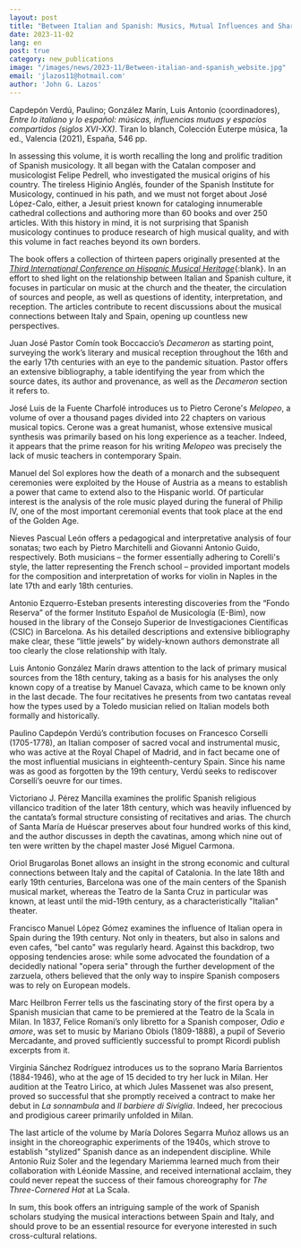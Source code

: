 ```yaml
---
layout: post
title: "Between Italian and Spanish: Musics, Mutual Influences and Shared Spaces"
date: 2023-11-02
lang: en
post: true
category: new_publications
image: "/images/news/2023-11/Between-italian-and-spanish_website.jpg"
email: 'jlazos11@hotmail.com'
author: 'John G. Lazos'
---
```


Capdepón Verdú, Paulino; González Marín, Luis Antonio (coordinadores), _Entre lo italiano y lo español: músicas, influencias mutuas y espacios compartidos (siglos XVI-XX)_. Tiran lo blanch, Colección Euterpe música, 1a ed., Valencia (2021), España, 546 pp.

In assessing this volume, it is worth recalling the long and prolific tradition of Spanish musicology. It all began with the Catalan composer and musicologist Felipe Pedrell, who investigated the musical origins of his country. The tireless Higinio Anglés, founder of the Spanish Institute for Musicology, continued in his path, and we must not forget about José López-Calo, either, a Jesuit priest known for cataloging innumerable cathedral collections and authoring more than 60 books and over 250 articles. With this history in mind, it is not surprising that Spanish musicology continues to produce research of high musical quality, and with this volume in fact reaches beyond its own borders.

The book offers a collection of thirteen papers originally presented at the [_Third International Conference on Hispanic Musical Heritage_](https://iseacv.gva.es/documents/162972573/162981818/Folleto+III+JORNADAS.pdf/a9cebb80-f3d9-4d07-9960-3869225b690a){:blank}. In an effort to shed light on the relationship between Italian and Spanish culture, it focuses in particular on music at the church and the theater, the circulation of sources and people, as well as questions of identity, interpretation, and reception. The articles contribute to recent discussions about the musical connections between Italy and Spain, opening up countless new perspectives.

Juan José Pastor Comín took Boccaccio’s _Decameron_ as starting point, surveying the work’s literary and musical reception throughout the 16th and the early 17th centuries with an eye to the pandemic situation. Pastor offers an extensive bibliography, a table identifying the year from which the source dates, its author and provenance, as well as the _Decameron_ section it refers to.

José Luis de la Fuente Charfolé introduces us to Pietro Cerone's _Melopeo_, a volume of over a thousand pages divided into 22 chapters on various musical topics. Cerone was a great humanist, whose extensive musical synthesis was primarily based on his long experience as a teacher. Indeed, it appears that the prime reason for his writing _Melopeo_ was precisely the lack of music teachers in contemporary Spain.

Manuel del Sol explores how the death of a monarch and the subsequent ceremonies were exploited by the House of Austria as a means to establish a power that came to extend also to the Hispanic world. Of particular interest is the analysis of the role music played during the funeral of Philip IV, one of the most important ceremonial events that took place at the end of the Golden Age.

Nieves Pascual León offers a pedagogical and interpretative analysis of four sonatas; two each by Pietro Marchitelli and Giovanni Antonio Guido, respectively. Both musicians – the former essentially adhering to Corelli's style, the latter representing the French school – provided important models for the composition and interpretation of works for violin in Naples in the late 17th and early 18th centuries.

Antonio Ezquerro-Esteban presents interesting discoveries from the “Fondo Reserva” of the former Instituto Español de Musicología (E-Bim), now housed in the library of the Consejo Superior de Investigaciones Científicas (CSIC) in Barcelona. As his detailed descriptions and extensive bibliography make clear, these “little jewels” by widely-known authors demonstrate all too clearly the close relationship with Italy.

Luis Antonio González Marín draws attention to the lack of primary musical sources from the 18th century, taking as a basis for his analyses the only known copy of a treatise by Manuel Cavaza, which came to be known only in the last decade. The four recitatives he presents from two cantatas reveal how the types used by a Toledo musician relied on Italian models both formally and historically.

Paulino Capdepón Verdú’s contribution focuses on Francesco Corselli (1705-1778), an Italian composer of sacred vocal and instrumental music, who was active at the Royal Chapel of Madrid, and in fact became one of the most influential musicians in eighteenth-century Spain. Since his name was as good as forgotten by the 19th century, Verdú seeks to rediscover Corselli’s oeuvre for our times.

Victoriano J. Pérez Mancilla examines the prolific Spanish religious villancico tradition of the later 18th century, which was heavily influenced by the cantata’s formal structure consisting of recitatives and arias. The church of Santa María de Huéscar preserves about four hundred works of this kind, and the author discusses in depth the cavatinas, among which nine out of ten were written by the chapel master José Miguel Carmona.

Oriol Brugarolas Bonet allows an insight in the strong economic and cultural connections between Italy and the capital of Catalonia. In the late 18th and early 19th centuries, Barcelona was one of the main centers of the Spanish musical market, whereas the Teatro de la Santa Cruz in particular was known, at least until the mid-19th century, as a characteristically "Italian" theater.

Francisco Manuel López Gómez examines the influence of Italian opera in Spain during the 19th century. Not only in theaters, but also in salons and even cafes, "bel canto" was regularly heard. Against this backdrop, two opposing tendencies arose: while some advocated the foundation of a decidedly national "opera seria" through the further development of the zarzuela, others believed that the only way to inspire Spanish composers was to rely on European models.

Marc Heilbron Ferrer tells us the fascinating story of the first opera by a Spanish musician that came to be premiered at the Teatro de la Scala in Milan. In 1837, Felice Romani’s only libretto for a Spanish composer, _Odio e amore_, was set to music by Mariano Obiols (1809-1888), a pupil of Severio Mercadante, and proved sufficiently successful to prompt Ricordi publish excerpts from it.

Virginia Sánchez Rodríguez introduces us to the soprano María Barrientos (1884-1946), who at the age of 15 decided to try her luck in Milan. Her audition at the Teatro Lirico, at which Jules Massenet was also present, proved so successful that she promptly received a contract to make her debut in _La sonnambula_ and _Il barbiere di Siviglia_. Indeed, her precocious and prodigious career primarily unfolded in Milan.

The last article of the volume by María Dolores Segarra Muñoz allows us an insight in the choreographic experiments of the 1940s, which strove to establish "stylized" Spanish dance as an independent discipline. While Antonio Ruiz Soler and the legendary Mariemma learned much from their collaboration with Léonide Massine, and received international acclaim, they could never repeat the success of their famous choreography for _The Three-Cornered Hat_ at La Scala.

In sum, this book offers an intriguing sample of the work of Spanish scholars studying the musical interactions between Spain and Italy, and should prove to be an essential resource for everyone interested in such cross-cultural relations.

